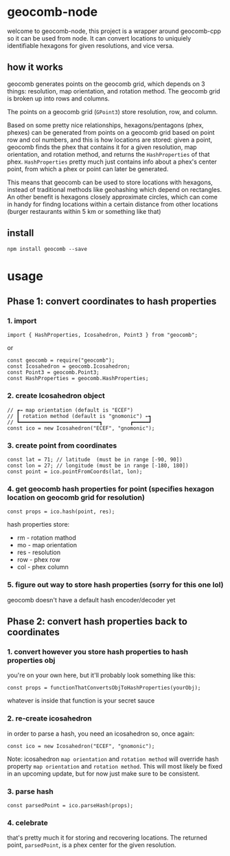 # geocomb-node

welcome to geocomb-node, this project is a wrapper around geocomb-cpp so it can be used from node. It can convert locations to uniquiely identifiable hexagons for given resolutions, and vice versa.

## how it works
geocomb generates points on the geocomb grid, which depends on 3 things: resolution, map orientation, and rotation method. The geocomb grid is broken up into rows and columns.

The points on a geocomb grid (`GPoint3`) store resolution, row, and column.

Based on some pretty nice relationships, hexagons/pentagons (phex, phexes) can be generated from points on a geocomb grid based on point row and col numbers, and this is how locations are stored: given a point, geocomb finds the phex that contains it for a given resolution, map orientation, and rotation method, and returns the `HashProperties` of that phex. `HashProperties` pretty much just contains info about a phex's center point, from which a phex or point can later be generated.

This means that geocomb can be used to store locations with hexagons, instead of traditional methods like geohashing which depend on rectangles. An other benefit is hexagons closely approximate circles, which can come in handy for findng locations within a certain distance from other locations (burger restaurants within 5 km or something like that)

## install

`npm install geocomb --save`

# usage

## Phase 1: convert coordinates to hash properties

### 1. import

```
import { HashProperties, Icosahedron, Point3 } from "geocomb";
```

or

```
const geocomb = require("geocomb");
const Icosahedron = geocomb.Icosahedron;
const Point3 = geocomb.Point3;
const HashProperties = geocomb.HashProperties;
```

### 2. create Icosahedron object
```
// ┏→ map orientation (default is "ECEF")
// ┃ rotation method (default is "gnomonic") ←┓
// ┗━━━━━━━━━━━━━━━━━━━━━━━━━━┓         ┏━━━━━┛ 
const ico = new Icosahedron("ECEF", "gnomonic");
```

### 3. create point from coordinates
```
const lat = 71; // latitude  (must be in range [-90, 90])
const lon = 27; // longitude (must be in range [-180, 180])
const point = ico.pointFromCoords(lat, lon);
```

### 4. get geocomb hash properties for point (specifies hexagon location on geocomb grid for resolution)

```
const props = ico.hash(point, res);
```

hash properties store:
- rm - rotation mathod
- mo - map orientation
- res - resolution
- row - phex row
- col - phex column

### 5. figure out way to store hash properties (sorry for this one lol)
geocomb doesn't have a default hash encoder/decoder yet

## Phase 2: convert hash properties back to coordinates

### 1. convert however you store hash properties to hash properties obj
you're on your own here, but it'll probably look something like this:

```
const props = functionThatConvertsObjToHashProperties(yourObj);
```

whatever is inside that function is your secret sauce

### 2. re-create icosahedron
in order to parse a hash, you need an icosahedron so, once again:

```
const ico = new Icosahedron("ECEF", "gnomonic");
```

Note: icosahedron `map orientation` and `rotation method` will override hash property `map orientation` and `rotation method`. This will most likely be fixed in an upcoming update, but for now just make sure to be consistent.

### 3. parse hash
```
const parsedPoint = ico.parseHash(props);
```

### 4. celebrate
that's pretty much it for storing and recovering locations. The returned point, `parsedPoint`, is a phex center for the given resolution.

